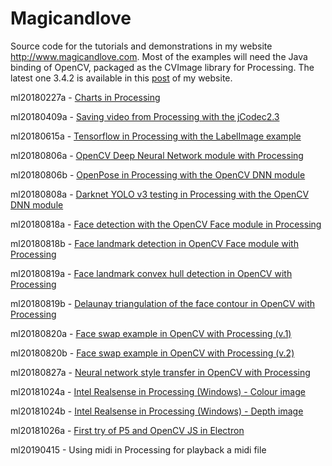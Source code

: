# Magicandlove
Source code for the tutorials and demonstrations in my website http://www.magicandlove.com. Most of the examples will need the Java binding of OpenCV, packaged as the CVImage library for Processing. The latest one 3.4.2 is available in this [post](http://www.magicandlove.com/blog/2018/07/20/opencv-3-4-2-java-build/) of my website.

ml20180227a - [Charts in Processing](http://www.magicandlove.com/blog/2018/02/27/charts-in-processing/)

ml20180409a - [Saving video from Processing with the jCodec2.3](http://www.magicandlove.com/blog/2018/04/09/saving-video-from-processing-with-the-jcodec-2-3/)

ml20180615a - [Tensorflow in Processing with the LabelImage example](http://www.magicandlove.com/blog/2018/06/15/tensorflow-in-processing-with-the-labelimage-example/)

ml20180806a - [OpenCV Deep Neural Network module with Processing](http://www.magicandlove.com/blog/2018/08/06/deep-neural-network-dnn-module-with-processing/)

ml20180806b - [OpenPose in Processing with the OpenCV DNN module](http://www.magicandlove.com/blog/2018/08/06/openpose-in-processing-and-opencv-dnn/)

ml20180808a - [Darknet YOLO v3 testing in Processing with the OpenCV DNN module](http://www.magicandlove.com/)

ml20180818a - [Face detection with the OpenCV Face module in Processing](http://www.magicandlove.com/blog/2018/08/18/face-detection-with-the-opencv-face-module-in-processing/)

ml20180818b - [Face landmark detection in OpenCV Face module with Processing](http://www.magicandlove.com/blog/2018/08/19/face-landmark-detection-in-opencv-face-module-with-processing/)

ml20180819a - [Face landmark convex hull detection in OpenCV with Processing](http://www.magicandlove.com/blog/2018/08/20/face-landmark-convex-hull-detection-in-opencv-with-processing/)

ml20180819b - [Delaunay triangulation of the face contour in OpenCV with Processing](http://www.magicandlove.com/blog/2018/08/20/delaunay-triangulation-of-the-face-contour-in-opencv-with-processing/)

ml20180820a - [Face swap example in OpenCV with Processing (v.1)](http://www.magicandlove.com/blog/2018/08/20/face-swap-example-in-opencv-with-processing-v-1/)

ml20180820b - [Face swap example in OpenCV with Processing (v.2)](http://www.magicandlove.com/blog/2018/08/20/face-swap-example-in-opencv-with-processing-v-2/)

ml20180827a - [Neural network style transfer in OpenCV with Processing](http://www.magicandlove.com/blog/2018/08/27/neural-network-style-transfer-in-opencv-with-processing/)

ml20181024a - [Intel Realsense in Processing (Windows) - Colour image](http://www.magicandlove.com/blog/2018/10/24/intel-realsense-colour-image-in-processing-windows-only/)

ml20181024b - [Intel Realsense in Processing (Windows) - Depth image](http://www.magicandlove.com/blog/2018/10/24/intel-realsense-depth-image-in-processing-windows-only/)

ml20181026a - [First try of P5 and OpenCV JS in Electron](http://www.magicandlove.com/blog/2018/10/26/first-try-of-p5-and-opencv-js-in-electron/)

ml20190415 - Using midi in Processing for playback a midi file

